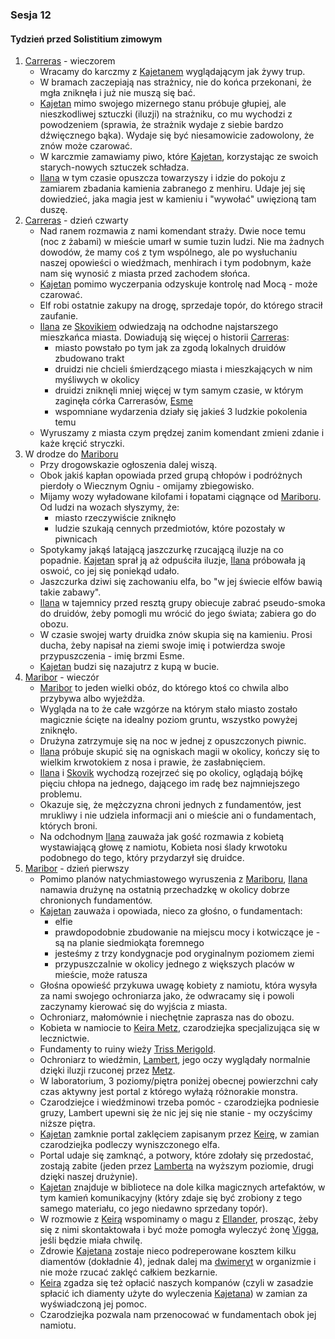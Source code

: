 ### Sesja 12
#### Tydzień przed Solistitium zimowym
1. [Carreras](#l_carreras) - wieczorem
    - Wracamy do karczmy z [Kajetanem](#g_kajetan) wyglądającym jak żywy trup.
    - W bramach zaczepiają nas strażnicy, nie do końca przekonani, że mgła zniknęła i już nie muszą się bać.
    - [Kajetan](#g_kajetan) mimo swojego mizernego stanu próbuje głupiej, ale nieszkodliwej sztuczki (iluzji) na strażniku, co mu wychodzi z powodzeniem (sprawia, że strażnik wydaje z siebie bardzo dźwięcznego bąka). Wydaje się być niesamowicie zadowolony, że znów może czarować.
    - W karczmie zamawiamy piwo, które [Kajetan](#g_kajetan), korzystając ze swoich starych-nowych sztuczek schładza.
    - [Ilana](#g_ilana) w tym czasie opuszcza towarzyszy i idzie do pokoju z zamiarem zbadania kamienia zabranego z menhiru. Udaje jej się dowiedzieć, jaka magia jest w kamieniu i "wywołać" uwięzioną tam duszę.
1. [Carreras](#l_carreras) - dzień czwarty
    - Nad ranem rozmawia z nami komendant straży. Dwie noce temu (noc z żabami) w mieście umarł w sumie tuzin ludzi. Nie ma żadnych dowodów, że mamy coś z tym wspólnego, ale po wysłuchaniu naszej opowieści o wiedźmach, menhirach i tym podobnym, każe nam się wynosić z miasta przed zachodem słońca.
    - [Kajetan](#g_kajetan) pomimo wyczerpania odzyskuje kontrolę nad Mocą - może czarować.
    - Elf robi ostatnie zakupy na drogę, sprzedaje topór, do którego stracił zaufanie.
    - [Ilana](#g_ilana) ze [Skovikiem](#p_skovik) odwiedzają na odchodne najstarszego mieszkańca miasta. Dowiadują się więcej o historii [Carreras](#l_carreras):
        - miasto powstało po tym jak za zgodą lokalnych druidów zbudowano trakt
        - druidzi nie chcieli śmierdzącego miasta i mieszkających w nim myśliwych w okolicy
        - druidzi zniknęli mniej więcej w tym samym czasie, w którym zaginęła córka Carrerasów, [Esme](#p_esme_carreras)
        - wspomniane wydarzenia działy się jakieś 3 ludzkie pokolenia temu
    - Wyruszamy z miasta czym prędzej zanim komendant zmieni zdanie i każe kręcić stryczki.
2. W drodze do [Mariboru](#l_maribor)
    - Przy drogowskazie ogłoszenia dalej wiszą. 
    - Obok jakiś kapłan opowiada przed grupą chłopów i podróżnych pierdoły o Wiecznym Ogniu - omijamy zbiegowisko.
    - Mijamy wozy wyładowane kilofami i łopatami ciągnące od [Mariboru](#l_maribor). Od ludzi na wozach słyszymy, że:
        - miasto rzeczywiście zniknęło
        - ludzie szukają cennych przedmiotów, które pozostały w piwnicach
    - Spotykamy jakąś latającą jaszczurkę rzucającą iluzje na co popadnie. [Kajetan](#g_kajetan) sprał ją aż odpuściła iluzje, [Ilana](#g_ilana) próbowała ją oswoić, co jej się poniekąd udało.
    - Jaszczurka dziwi się zachowaniu elfa, bo "w jej świecie elfów bawią takie zabawy".
    - [Ilana](#g_ilana) w tajemnicy przed resztą grupy obiecuje zabrać pseudo-smoka do druidów, żeby pomogli mu wrócić do jego świata; zabiera go do obozu. 
    - W czasie swojej warty druidka znów skupia się na kamieniu. Prosi ducha, żeby napisał na ziemi swoje imię i potwierdza swoje przypuszczenia - imię brzmi Esme.
    - [Kajetan](#g_kajetan) budzi się nazajutrz z kupą w bucie.
3. [Maribor](#l_maribor) - wieczór
    - [Maribor](#l_maribor) to jeden wielki obóz, do którego ktoś co chwila albo przybywa albo wyjeżdża.
    - Wygląda na to że całe wzgórze na którym stało miasto zostało magicznie ścięte na idealny poziom gruntu, wszystko powyżej zniknęło.
    - Drużyna zatrzymuje się na noc w jednej z opuszczonych piwnic.
    - [Ilana](#g_ilana) próbuje skupić się na ogniskach magii w okolicy, kończy się to wielkim krwotokiem z nosa i prawie, że zasłabnięciem.
    - [Ilana](#g_ilana) i [Skovik](#p_skovik) wychodzą rozejrzeć się po okolicy, oglądają bójkę pięciu chłopa na jednego, dającego im radę bez najmniejszego problemu.
    - Okazuje się, że mężczyzna chroni jednych z fundamentów, jest mrukliwy i nie udziela informacji ani o mieście ani o fundamentach, których broni.
    - Na odchodnym [Ilana](#g_ilana) zauważa jak gość rozmawia z kobietą wystawiającą głowę z namiotu, Kobieta nosi ślady krwotoku podobnego do tego, który przydarzył się druidce.
4. [Maribor](#l_maribor) - dzień pierwszy
    - Pomimo planów natychmiastowego wyruszenia z [Mariboru](#l_maribor), [Ilana](#g_ilana) namawia drużynę na ostatnią przechadzkę w okolicy dobrze chronionych fundamentów.
    - [Kajetan](#g_kajetan) zauważa i opowiada, nieco za głośno, o fundamentach:
        - elfie
        - prawdopodobnie zbudowanie na miejscu mocy i kotwiczące je - są na planie siedmiokąta foremnego
        - jesteśmy z trzy kondygnacje pod oryginalnym poziomem ziemi
        - przypuszczalnie w okolicy jednego z większych placów w mieście, może ratusza
    - Głośna opowieść przykuwa uwagę kobiety z namiotu, która wysyła za nami swojego ochroniarza jako, że odwracamy się i powoli zaczynamy kierować się do wyjścia z miasta.
    - Ochroniarz, małomównie i niechętnie zaprasza nas do obozu.
    - Kobieta w namiocie to [Keira Metz](#p_keira_metz), czarodziejka specjalizująca się w lecznictwie.
    - Fundamenty to ruiny wieży [Triss Merigold](#p_triss_merigold).
    - Ochroniarz to wiedźmin, [Lambert](#p_lambert), jego oczy wyglądały normalnie dzięki iluzji rzuconej przez [Metz](#p_keira_metz).
    - W laboratorium, 3 poziomy/piętra poniżej obecnej powierzchni cały czas aktywny jest portal z którego wyłażą różnorakie monstra.
    - Czarodziejce i wiedźminowi trzeba pomóc - czarodziejka podniesie gruzy, Lambert upewni się że nic jej się nie stanie - my oczyścimy niższe piętra.
    - [Kajetan](#g_kajetan) zamknie portal zaklęciem zapisanym przez [Keirę](#p_keira_metz), w zamian czarodziejka podleczy wyniszczonego elfa.
    - Portal udaje się zamknąć, a potwory, które zdołały się przedostać, zostają zabite (jeden przez [Lamberta](#p_lambert) na wyższym poziomie, drugi dzięki naszej drużynie).
    - [Kajetan](#g_kajetan) znajduje w bibliotece na dole kilka magicznych artefaktów, w tym kamień komunikacyjny (który zdaje się być zrobiony z tego samego materiału, co jego niedawno sprzedany topór).
    - W rozmowie z [Keirą](#p_keira_metz) wspominamy o magu z [Ellander](#l_ellander), prosząc, żeby się z nimi skontaktowała i być może pomogła wyleczyć żonę [Vigga](#p_viggo_regner), jeśli będzie miała chwilę.
    - Zdrowie [Kajetana](#g_kajetan) zostaje nieco podreperowane kosztem kilku diamentów (dokładnie 4), jednak dalej ma [dwimeryt](#r_dwimeryt) w organizmie i nie może rzucać zaklęć całkiem bezkarnie.
    - [Keira](#p_keira_metz) zgadza się też opłacić naszych kompanów (czyli w zasadzie spłacić ich diamenty użyte do wyleczenia [Kajetana](#g_kajetan)) w zamian za wyświadczoną jej pomoc.
    - Czarodziejka pozwala nam przenocować w fundamentach obok jej namiotu.